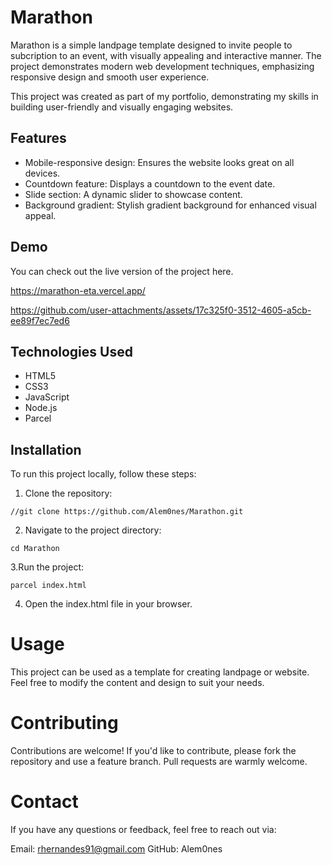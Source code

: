 # Marathon

Marathon is a simple landpage template designed to invite people to subcription to an event, with visually appealing and interactive manner. 
The project demonstrates modern web development techniques, emphasizing responsive design and smooth user experience.

This project was created as part of my portfolio, demonstrating my skills in building user-friendly and visually engaging websites.

## Features
* Mobile-responsive design: Ensures the website looks great on all devices.
* Countdown feature: Displays a countdown to the event date.
* Slide section: A dynamic slider to showcase content.
* Background gradient: Stylish gradient background for enhanced visual appeal.
  
## Demo
You can check out the live version of the project here.

  https://marathon-eta.vercel.app/


https://github.com/user-attachments/assets/17c325f0-3512-4605-a5cb-ee89f7ec7ed6


## Technologies Used
* HTML5
* CSS3
* JavaScript
* Node.js
* Parcel

## Installation
To run this project locally, follow these steps:

1. Clone the repository:
```
//git clone https://github.com/Alem0nes/Marathon.git
```

2. Navigate to the project directory:
```
cd Marathon
```

3.Run the project:
```
parcel index.html
```

4. Open the index.html file in your browser.

# Usage
This project can be used as a template for creating landpage or website. Feel free to modify the content and design to suit your needs.

# Contributing
Contributions are welcome! If you'd like to contribute, please fork the repository and use a feature branch. Pull requests are warmly welcome.

# Contact
If you have any questions or feedback, feel free to reach out via:

Email: rhernandes91@gmail.com
GitHub: Alem0nes
